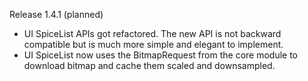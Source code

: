 Release 1.4.1 (planned)

* UI SpiceList APIs got refactored. The new API is not backward compatible but is much more simple and elegant to implement.
* UI SpiceList now uses the BitmapRequest from the core module to download bitmap and cache them scaled and downsampled.
